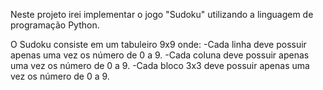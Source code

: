 Neste projeto irei implementar o jogo "Sudoku" utilizando a linguagem de programação Python.

O Sudoku consiste em um tabuleiro 9x9 onde:
-Cada linha deve possuir apenas uma vez os número de 0 a 9.
-Cada coluna deve possuir apenas uma vez os número de 0 a 9.
-Cada bloco 3x3 deve possuir apenas uma vez os número de 0 a 9.

